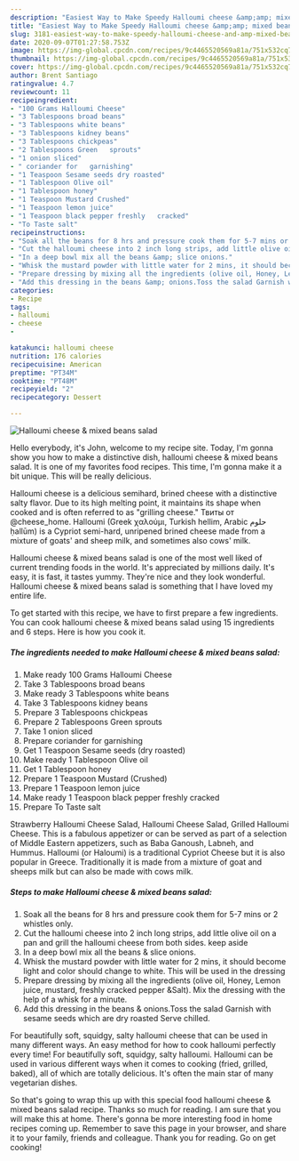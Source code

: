 ```yaml
---
description: "Easiest Way to Make Speedy Halloumi cheese &amp;amp; mixed beans salad"
title: "Easiest Way to Make Speedy Halloumi cheese &amp;amp; mixed beans salad"
slug: 3181-easiest-way-to-make-speedy-halloumi-cheese-and-amp-mixed-beans-salad
date: 2020-09-07T01:27:58.753Z
image: https://img-global.cpcdn.com/recipes/9c4465520569a81a/751x532cq70/halloumi-cheese-mixed-beans-salad-recipe-main-photo.jpg
thumbnail: https://img-global.cpcdn.com/recipes/9c4465520569a81a/751x532cq70/halloumi-cheese-mixed-beans-salad-recipe-main-photo.jpg
cover: https://img-global.cpcdn.com/recipes/9c4465520569a81a/751x532cq70/halloumi-cheese-mixed-beans-salad-recipe-main-photo.jpg
author: Brent Santiago
ratingvalue: 4.7
reviewcount: 11
recipeingredient:
- "100 Grams Halloumi Cheese"
- "3 Tablespoons broad beans"
- "3 Tablespoons white beans"
- "3 Tablespoons kidney beans"
- "3 Tablespoons chickpeas"
- "2 Tablespoons Green   sprouts"
- "1 onion sliced"
- " coriander for   garnishing"
- "1 Teaspoon Sesame seeds dry roasted"
- "1 Tablespoon Olive oil"
- "1 Tablespoon honey"
- "1 Teaspoon Mustard Crushed"
- "1 Teaspoon lemon juice"
- "1 Teaspoon black pepper freshly   cracked"
- "To Taste salt"
recipeinstructions:
- "Soak all the beans for 8 hrs and pressure cook them for 5-7 mins or 2 whistles only."
- "Cut the halloumi cheese into 2 inch long strips, add little olive oil on a pan and grill the halloumi cheese from both sides. keep aside"
- "In a deep bowl mix all the beans &amp; slice onions."
- "Whisk the mustard powder with little water for 2 mins, it should become light and color should change to white. This will be used in the dressing"
- "Prepare dressing by mixing all the ingredients (olive oil, Honey, Lemon juice, mustard, freshly cracked pepper &amp;Salt). Mix the dressing with the help of a whisk for a minute."
- "Add this dressing in the beans &amp; onions.Toss the salad Garnish with sesame seeds which are dry roasted Serve chilled."
categories:
- Recipe
tags:
- halloumi
- cheese
- 

katakunci: halloumi cheese  
nutrition: 176 calories
recipecuisine: American
preptime: "PT34M"
cooktime: "PT48M"
recipeyield: "2"
recipecategory: Dessert

---
```



![Halloumi cheese &amp; mixed beans salad](https://img-global.cpcdn.com/recipes/9c4465520569a81a/751x532cq70/halloumi-cheese-mixed-beans-salad-recipe-main-photo.jpg)

Hello everybody, it's John, welcome to my recipe site. Today, I'm gonna show you how to make a distinctive dish, halloumi cheese &amp; mixed beans salad. It is one of my favorites food recipes. This time, I'm gonna make it a bit unique. This will be really delicious.

Halloumi cheese is a delicious semihard, brined cheese with a distinctive salty flavor. Due to its high melting point, it maintains its shape when cooked and is often referred to as &#34;grilling cheese.&#34; Твиты от @cheese_home. Halloumi (Greek χαλούμι, Turkish hellim, Arabic حلوم ḥallūm) is a Cypriot semi-hard, unripened brined cheese made from a mixture of goats&#39; and sheep milk, and sometimes also cows&#39; milk.

Halloumi cheese &amp; mixed beans salad is one of the most well liked of current trending foods in the world. It's appreciated by millions daily. It's easy, it is fast, it tastes yummy. They're nice and they look wonderful. Halloumi cheese &amp; mixed beans salad is something that I have loved my entire life.


To get started with this recipe, we have to first prepare a few ingredients. You can cook halloumi cheese &amp; mixed beans salad using 15 ingredients and 6 steps. Here is how you cook it.

<!--inarticleads1-->

##### The ingredients needed to make Halloumi cheese &amp; mixed beans salad:

1. Make ready 100 Grams Halloumi Cheese
1. Take 3 Tablespoons broad beans
1. Make ready 3 Tablespoons white beans
1. Take 3 Tablespoons kidney beans
1. Prepare 3 Tablespoons chickpeas
1. Prepare 2 Tablespoons Green   sprouts
1. Take 1 onion sliced
1. Prepare  coriander for   garnishing
1. Get 1 Teaspoon Sesame seeds (dry roasted)
1. Make ready 1 Tablespoon Olive oil
1. Get 1 Tablespoon honey
1. Prepare 1 Teaspoon Mustard (Crushed)
1. Prepare 1 Teaspoon lemon juice
1. Make ready 1 Teaspoon black pepper freshly   cracked
1. Prepare To Taste salt


Strawberry Halloumi Cheese Salad, Halloumi Cheese Salad, Grilled Halloumi Cheese. This is a fabulous appetizer or can be served as part of a selection of Middle Eastern appetizers, such as Baba Ganoush, Labneh, and Hummus. Halloumi (or Haloumi) is a traditional Cypriot Cheese but it is also popular in Greece. Traditionally it is made from a mixture of goat and sheeps milk but can also be made with cows milk. 

<!--inarticleads2-->

##### Steps to make Halloumi cheese &amp; mixed beans salad:

1. Soak all the beans for 8 hrs and pressure cook them for 5-7 mins or 2 whistles only.
1. Cut the halloumi cheese into 2 inch long strips, add little olive oil on a pan and grill the halloumi cheese from both sides. keep aside
1. In a deep bowl mix all the beans &amp; slice onions.
1. Whisk the mustard powder with little water for 2 mins, it should become light and color should change to white. This will be used in the dressing
1. Prepare dressing by mixing all the ingredients (olive oil, Honey, Lemon juice, mustard, freshly cracked pepper &amp;Salt). Mix the dressing with the help of a whisk for a minute.
1. Add this dressing in the beans &amp; onions.Toss the salad Garnish with sesame seeds which are dry roasted Serve chilled.


For beautifully soft, squidgy, salty halloumi cheese that can be used in many different ways. An easy method for how to cook halloumi perfectly every time! For beautifully soft, squidgy, salty halloumi. Halloumi can be used in various different ways when it comes to cooking (fried, grilled, baked), all of which are totally delicious. It&#39;s often the main star of many vegetarian dishes. 

So that's going to wrap this up with this special food halloumi cheese &amp; mixed beans salad recipe. Thanks so much for reading. I am sure that you will make this at home. There's gonna be more interesting food in home recipes coming up. Remember to save this page in your browser, and share it to your family, friends and colleague. Thank you for reading. Go on get cooking!
